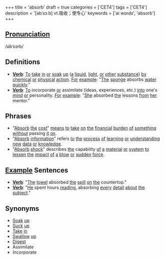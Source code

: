 +++
title = 'absorb'
draft = true
categories = ['CET4']
tags = ['CET4']
description = '[əbˈsɔːb] vt.吸收；使专心'
keywords = ['ai words', 'absorb']
+++

## [Pronunciation](/en/post/pronunciation/)
/əbˈsɔrb/

## Definitions
- **[Verb](/en/post/verb/)**: [To](/en/post/to/) [take](/en/post/take/) [in](/en/post/in/) [or](/en/post/or/) [soak](/en/post/soak/) [up](/en/post/up/) ([a](/en/post/a/) [liquid](/en/post/liquid/), [light](/en/post/light/), [or](/en/post/or/) [other](/en/post/other/) [substance](/en/post/substance/)) [by](/en/post/by/) [chemical](/en/post/chemical/) [or](/en/post/or/) [physical](/en/post/physical/) [action](/en/post/action/). [For](/en/post/for/) [example](/en/post/example/): "[The](/en/post/the/) [sponge](/en/post/sponge/) absorbs [water](/en/post/water/) [quickly](/en/post/quickly/)."
- **[Verb](/en/post/verb/)**: [To](/en/post/to/) incorporate [or](/en/post/or/) assimilate (ideas, experiences, etc.) [into](/en/post/into/) one's [mind](/en/post/mind/) [or](/en/post/or/) personality. [For](/en/post/for/) [example](/en/post/example/): "[She](/en/post/she/) absorbed [the](/en/post/the/) lessons [from](/en/post/from/) [her](/en/post/her/) mentor."

## Phrases
- "[Absorb](/en/post/absorb/) [the](/en/post/the/) [cost](/en/post/cost/)" [means](/en/post/means/) [to](/en/post/to/) [take](/en/post/take/) [on](/en/post/on/) [the](/en/post/the/) [financial](/en/post/financial/) [burden](/en/post/burden/) [of](/en/post/of/) [something](/en/post/something/) [without](/en/post/without/) passing [it](/en/post/it/) [on](/en/post/on/).
- "[Absorb](/en/post/absorb/) [information](/en/post/information/)" refers [to](/en/post/to/) [the](/en/post/the/) [process](/en/post/process/) [of](/en/post/of/) [learning](/en/post/learning/) [or](/en/post/or/) [understanding](/en/post/understanding/) [new](/en/post/new/) [data](/en/post/data/) [or](/en/post/or/) [knowledge](/en/post/knowledge/).
- "[Absorb](/en/post/absorb/) [shock](/en/post/shock/)" describes [the](/en/post/the/) capability [of](/en/post/of/) [a](/en/post/a/) [material](/en/post/material/) [or](/en/post/or/) [system](/en/post/system/) [to](/en/post/to/) [lessen](/en/post/lessen/) [the](/en/post/the/) [impact](/en/post/impact/) [of](/en/post/of/) [a](/en/post/a/) [blow](/en/post/blow/) [or](/en/post/or/) [sudden](/en/post/sudden/) [force](/en/post/force/).

## [Example](/en/post/example/) Sentences
- **[Verb](/en/post/verb/)**: "[The](/en/post/the/) [towel](/en/post/towel/) absorbed [the](/en/post/the/) [spill](/en/post/spill/) [on](/en/post/on/) [the](/en/post/the/) countertop."
- **[Verb](/en/post/verb/)**: "[He](/en/post/he/) spent hours [reading](/en/post/reading/), absorbing [every](/en/post/every/) [detail](/en/post/detail/) [about](/en/post/about/) [the](/en/post/the/) [subject](/en/post/subject/)."

## Synonyms
- [Soak](/en/post/soak/) [up](/en/post/up/)
- [Suck](/en/post/suck/) [up](/en/post/up/)
- [Take](/en/post/take/) [in](/en/post/in/)
- [Swallow](/en/post/swallow/) [up](/en/post/up/)
- [Digest](/en/post/digest/)
- Assimilate
- Incorporate
